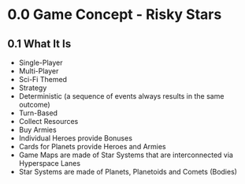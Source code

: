 # 0.0 Game Concept - Risky Stars

## 0.1 What It Is

- Single-Player
- Multi-Player
- Sci-Fi Themed
- Strategy
- Deterministic (a sequence of events always results in the same outcome)
- Turn-Based
- Collect Resources
- Buy Armies
- Individual Heroes provide Bonuses
- Cards for Planets provide Heroes and Armies
- Game Maps are made of Star Systems that are interconnected via Hyperspace Lanes
- Star Systems are made of Planets, Planetoids and Comets (Bodies)

